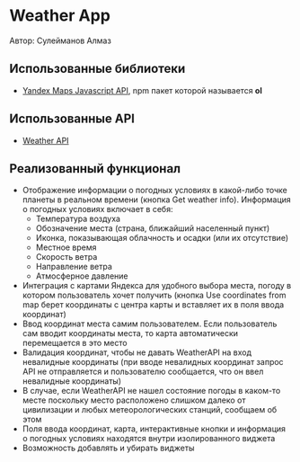# Weather App
Автор: Сулейманов Алмаз
## Использованные библиотеки
* [Yandex Maps Javascript API](https://yandex.com/dev/jsapi30/doc/en/), npm пакет которой называется **ol**
## Использованные API
* [Weather API](https://www.weatherapi.com/my/)
## Реализованный функционал
* Отображение информации о погодных условиях в какой-либо точке планеты в реальном времени (кнопка Get weather info). Информация о погодных условиях включает в себя:
    * Температура воздуха
    * Обозначение места (страна, ближайший населенный пункт)
    * Иконка, показывающая облачность и осадки (или их отсутствие)
    * Местное время
    * Скорость ветра
    * Направление ветра
    * Атмосферное давление
* Интеграция с картами Яндекса для удобного выбора места, погоду в котором пользователь хочет получить (кнопка Use coordinates from map берет координаты с центра карты и вставляет их в поля ввода координат)
* Ввод координат места самим пользователем. Если пользователь сам вводит координаты места, то карта автоматически перемещается в это место
* Валидация координат, чтобы не давать WeatherAPI на вход невалидные координаты (при вводе невалидных координат запрос API не отправляется и пользователю сообщается, что он ввел невалидные координаты)
* В случае, если WeatherAPI не нашел состояние погоды в каком-то месте поскольку место расположено слишком далеко от цивилизации и любых метеорологических станций, сообщаем об этом
* Поля ввода координат, карта, интерактивные кнопки и информация о погодных условиях находятся внутри изолированного виджета
* Возможность добавлять и убирать виджеты